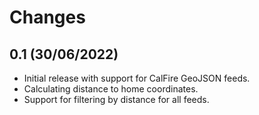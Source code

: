 # Changes

## 0.1 (30/06/2022)
* Initial release with support for CalFire GeoJSON feeds.
* Calculating distance to home coordinates.
* Support for filtering by distance for all feeds.
